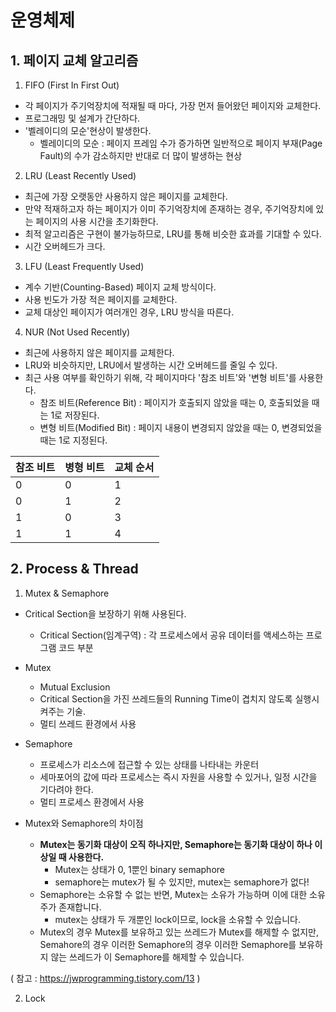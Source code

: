 # 운영체제

## 1. 페이지 교체 알고리즘
1. FIFO (First In First Out)
- 각 페이지가 주기억장치에 적재될 때 마다, 가장 먼저 들어왔던 페이지와 교체한다.
- 프로그래밍 및 설계가 간단하다.
- '벨레이디의 모순'현상이 발생한다.
  - 벨레이디의 모순 : 페이지 프레임 수가 증가하면 일반적으로 페이지 부재(Page Fault)의 수가 감소하지만 반대로 더 많이 발생하는 현상

2. LRU (Least Recently Used)
- 최근에 가장 오랫동안 사용하지 않은 페이지를 교체한다.
- 만약 적재하고자 하는 페이지가 이미 주기억장치에 존재하는 경우, 주기억장치에 있는 페이지의 사용 시간을 초기화한다.
- 최적 알고리즘은 구현이 불가능하므로, LRU를 통해 비슷한 효과를 기대할 수 있다.
- 시간 오버헤드가 크다.

3. LFU (Least Frequently Used)
- 계수 기반(Counting-Based) 페이지 교체 방식이다.
- 사용 빈도가 가장 적은 페이지를 교체한다.
- 교체 대상인 페이지가 여러개인 경우, LRU 방식을 따른다.

4. NUR (Not Used Recently)
- 최근에 사용하지 않은 페이지를 교체한다.
- LRU와 비슷하지만, LRU에서 발생하는 시간 오버헤드를 줄일 수 있다.
- 최근 사용 여부를 확인하기 위해, 각 페이지마다 '참조 비트'와 '변형 비트'를 사용한다.
  - 참조 비트(Reference Bit) : 페이지가 호출되지 않았을 때는 0, 호출되었을 때는 1로 저장된다.
  - 변형 비트(Modified Bit) : 페이지 내용이 변경되지 않았을 때는 0, 변경되었을 때는 1로 지정된다.
  
참조 비트 | 병형 비트 | 교체 순서
--- | --- | ---
0 | 0 | 1
0 | 1 | 2
1 | 0 | 3
1 | 1 | 4

## 2. Process & Thread
1. Mutex & Semaphore
* Critical Section을 보장하기 위해 사용된다.
  * Critical Section(임계구역) : 각 프로세스에서 공유 데이터를 액세스하는 프로그램 코드 부분
  
* Mutex
  * Mutual Exclusion
  * Critical Section을 가진 쓰레드들의 Running Time이 겹치지 않도록 실행시켜주는 기술.
  * 멀티 쓰레드 환경에서 사용
  
* Semaphore
  * 프로세스가 리소스에 접근할 수 있는 상태를 나타내는 카운터
  * 세마포어의 값에 따라 프로세스는 즉시 자원을 사용할 수 있거나, 일정 시간을 기다려야 한다.
  * 멀티 프로세스 환경에서 사용

* Mutex와 Semaphore의 차이점
  * **Mutex는 동기화 대상이 오직 하나지만, Semaphore는 동기화 대상이 하나 이상일 때 사용한다.**
    * Mutex는 상태가 0, 1뿐인 binary semaphore
    * semaphore는 mutex가 될 수 있지만, mutex는 semaphore가 없다!
  * Semaphore는 소유할 수 없는 반면, Mutex는 소유가 가능하며 이에 대한 소유주가 존재합니다.
    * mutex는 상태가 두 개뿐인 lock이므로, lock을 소유할 수 있습니다.
  * Mutex의 경우 Mutex를 보유하고 있는 쓰레드가 Mutex를 해제할 수 없지만, Semahore의 경우 이러한 Semaphore의 경우 이러한 Semaphore를 보유하지 않는 쓰레드가 이 Semaphore를 해제할 수 있습니다.

( 참고 : https://jwprogramming.tistory.com/13 )

2. Lock
